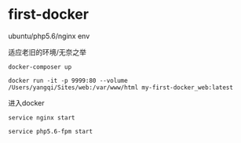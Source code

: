 # first-docker
ubuntu/php5.6/nginx env

适应老旧的环境/无奈之举

```
docker-composer up

docker run -it -p 9999:80 --volume /Users/yangqi/Sites/web:/var/www/html my-first-docker_web:latest
```

进入docker
```
service nginx start
```

```
service php5.6-fpm start
```
